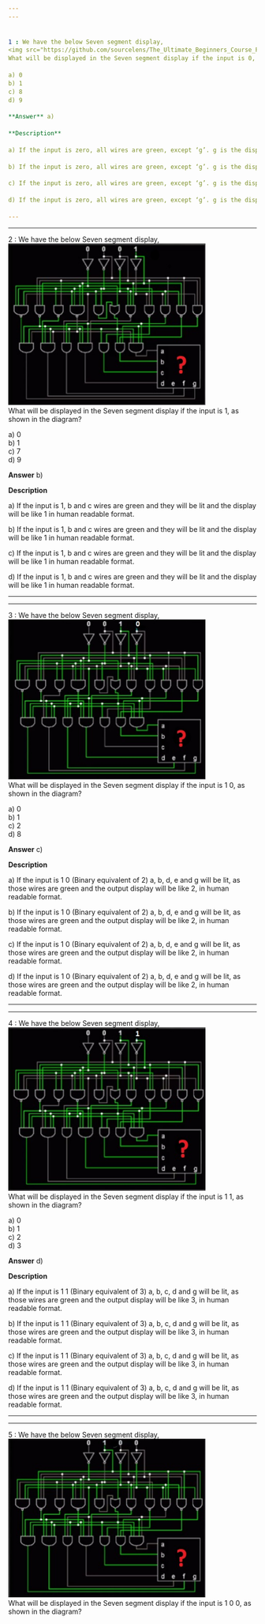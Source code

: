 ```yaml
---
---


1 : We have the below Seven segment display,  
<img src="https://github.com/sourcelens/The_Ultimate_Beginners_Course_For_ComputerScience_Or_IT/blob/main/Questions/Q_27_SevenSegmentDisplayQuiz/Images/SSDisplay1.jpg" width="400"/>  
What will be displayed in the Seven segment display if the input is 0, as shown in the diagram?  

a) 0  
b) 1  
c) 8  
d) 9  

**Answer** a) 

**Description**

a) If the input is zero, all wires are green, except ‘g’. g is the display in the middle, so it will be off and all others are on and display will be like 0 in human readable format.

b) If the input is zero, all wires are green, except ‘g’. g is the display in the middle, so it will be off and all others are on and display will be like 0 in human readable format.

c) If the input is zero, all wires are green, except ‘g’. g is the display in the middle, so it will be off and all others are on and display will be like 0 in human readable format.

d) If the input is zero, all wires are green, except ‘g’. g is the display in the middle, so it will be off and all others are on and display will be like 0 in human readable format.

---
```

---


2 : We have the below Seven segment display,  
<img src="https://github.com/sourcelens/The_Ultimate_Beginners_Course_For_ComputerScience_Or_IT/blob/main/Questions/Q_27_SevenSegmentDisplayQuiz/Images/SSDisplay2.jpg" width="400"/>  
What will be displayed in the Seven segment display if the input is 1, as shown in the diagram?  

a) 0  
b) 1  
c) 7  
d) 9  

**Answer** b) 

**Description**

a) If the input is 1, b and c wires are green and they will be lit and the display will be like 1 in human readable format.

b) If the input is 1, b and c wires are green and they will be lit and the display will be like 1 in human readable format.

c) If the input is 1, b and c wires are green and they will be lit and the display will be like 1 in human readable format.

d) If the input is 1, b and c wires are green and they will be lit and the display will be like 1 in human readable format.

---
---


3 : We have the below Seven segment display,  
<img src="https://github.com/sourcelens/The_Ultimate_Beginners_Course_For_ComputerScience_Or_IT/blob/main/Questions/Q_27_SevenSegmentDisplayQuiz/Images/SSDisplay3.jpg" width="400"/>  
What will be displayed in the Seven segment display if the input is 1 0, as shown in the diagram?  

a) 0  
b) 1  
c) 2  
d) 8  

**Answer** c) 

**Description**

a) If the input is 1 0 (Binary equivalent of 2) a, b, d, e and g will be lit, as those wires are green and the output display will be like 2, in human readable format.

b) If the input is 1 0 (Binary equivalent of 2) a, b, d, e and g will be lit, as those wires are green and the output display will be like 2, in human readable format.

c) If the input is 1 0 (Binary equivalent of 2) a, b, d, e and g will be lit, as those wires are green and the output display will be like 2, in human readable format.

d) If the input is 1 0 (Binary equivalent of 2) a, b, d, e and g will be lit, as those wires are green and the output display will be like 2, in human readable format.

---
---


4 : We have the below Seven segment display,  
<img src="https://github.com/sourcelens/The_Ultimate_Beginners_Course_For_ComputerScience_Or_IT/blob/main/Questions/Q_27_SevenSegmentDisplayQuiz/Images/SSDisplay4.jpg" width="400"/>  
What will be displayed in the Seven segment display if the input is 1 1, as shown in the diagram?  

a) 0  
b) 1  
c) 2  
d) 3  

**Answer** d) 

**Description**

a) If the input is 1 1 (Binary equivalent of 3) a, b, c, d and g will be lit, as those wires are green and the output display will be like 3, in human readable format.

b) If the input is 1 1 (Binary equivalent of 3) a, b, c, d and g will be lit, as those wires are green and the output display will be like 3, in human readable format.

c) If the input is 1 1 (Binary equivalent of 3) a, b, c, d and g will be lit, as those wires are green and the output display will be like 3, in human readable format.

d) If the input is 1 1 (Binary equivalent of 3) a, b, c, d and g will be lit, as those wires are green and the output display will be like 3, in human readable format.

---
---


5 : We have the below Seven segment display,  
<img src="https://github.com/sourcelens/The_Ultimate_Beginners_Course_For_ComputerScience_Or_IT/blob/main/Questions/Q_27_SevenSegmentDisplayQuiz/Images/SSDisplay5.jpg" width="400"/>  
What will be displayed in the Seven segment display if the input is 1 0 0, as shown in the diagram?







